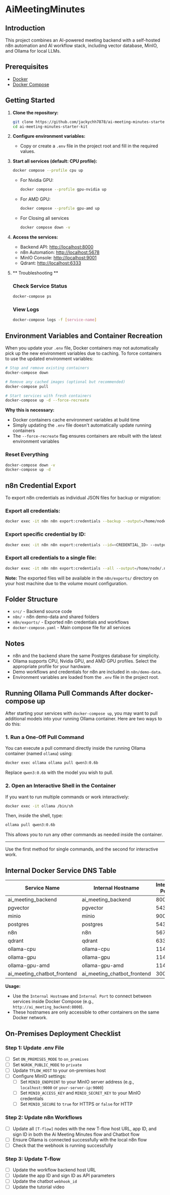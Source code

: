 # AiMeetingMinutes

## Introduction

<!-- TODO: Add a detailed project introduction here -->

This project combines an AI-powered meeting backend with a self-hosted n8n automation and AI workflow stack, including vector database, MinIO, and Ollama for local LLMs.

## Prerequisites
- [Docker](https://www.docker.com/get-started)
- [Docker Compose](https://docs.docker.com/compose/)

## Getting Started

1. **Clone the repository:**
   ```sh
   git clone https://github.com/jackychh7878/ai-meeting-minutes-starter-kit.git
   cd ai-meeting-minutes-starter-kit
   ```

2. **Configure environment variables:**
   - Copy or create a `.env` file in the project root and fill in the required values.

3. **Start all services (default: CPU profile):**
   ```sh
   docker compose --profile cpu up
   ```
   - For Nvidia GPU:
     ```sh
     docker compose --profile gpu-nvidia up
     ```
   - For AMD GPU:
     ```sh
     docker compose --profile gpu-amd up
     ```
   - For Closing all services
     ```sh
     docker compose down -v
     ```

4. **Access the services:**
   - Backend API: [http://localhost:8000](http://localhost:8000)
   - n8n Automation: [http://localhost:5678](http://localhost:5678)
   - MinIO Console: [http://localhost:9001](http://localhost:9001)
   - Qdrant: [http://localhost:6333](http://localhost:6333)

5. ** Troubleshooting **
    ### Check Service Status
    ```bash
    docker-compose ps
    ```
    
    ### View Logs
    ```bash
    docker-compose logs -f [service-name]
    ```

## Environment Variables and Container Recreation

When you update your `.env` file, Docker containers may not automatically pick up the new environment variables due to caching. To force containers to use the updated environment variables:

```sh
# Stop and remove existing containers
docker-compose down

# Remove any cached images (optional but recommended)
docker-compose pull

# Start services with fresh containers
docker-compose up -d --force-recreate
```

**Why this is necessary:**
- Docker containers cache environment variables at build time
- Simply updating the `.env` file doesn't automatically update running containers
- The `--force-recreate` flag ensures containers are rebuilt with the latest environment variables

### Reset Everything
```bash
docker-compose down -v
docker-compose up -d
```

## n8n Credential Export

To export n8n credentials as individual JSON files for backup or migration:

### Export all credentials:
```sh
docker exec -it n8n n8n export:credentials --backup --output=/home/node/.n8n/exports/
```

### Export specific credential by ID:
```sh
docker exec -it n8n n8n export:credentials --id=<CREDENTIAL_ID> --output=/home/node/.n8n/exports/
```

### Export all credentials to a single file:
```sh
docker exec -it n8n n8n export:credentials --all --output=/home/node/.n8n/exports/all-credentials.json
```

**Note:** The exported files will be available in the `n8n/exports/` directory on your host machine due to the volume mount configuration.

## Folder Structure
- `src/` - Backend source code
- `n8n/` - n8n demo-data and shared folders
- `n8n/exports/` - Exported n8n credentials and workflows
- `docker-compose.yaml` - Main compose file for all services

## Notes
- n8n and the backend share the same Postgres database for simplicity.
- Ollama supports CPU, Nvidia GPU, and AMD GPU profiles. Select the appropriate profile for your hardware.
- Demo workflows and credentials for n8n are included in `n8n/demo-data`.
- Environment variables are loaded from the `.env` file in the project root.

## Running Ollama Pull Commands After docker-compose up

After starting your services with `docker-compose up`, you may want to pull additional models into your running Ollama container. Here are two ways to do this:

### 1. Run a One-Off Pull Command

You can execute a pull command directly inside the running Ollama container (named `ollama`) using:

```sh
docker exec ollama ollama pull qwen3:0.6b
```

Replace `qwen3:0.6b` with the model you wish to pull.

### 2. Open an Interactive Shell in the Container

If you want to run multiple commands or work interactively:

```sh
docker exec -it ollama /bin/sh
```

Then, inside the shell, type:

```sh
ollama pull qwen3:0.6b
```

This allows you to run any other commands as needed inside the container.

---

Use the first method for single commands, and the second for interactive work.

## Internal Docker Service DNS Table

| Service Name                | Internal Hostname                  | Internal Port |
|-----------------------------|------------------------------------|---------------|
| ai_meeting_backend          | ai_meeting_backend                 | 8000          |
| pgvector                    | pgvector                           | 5432          |
| minio                       | minio                              | 9000          |
| postgres                    | postgres                           | 5432          |
| n8n                         | n8n                                | 5678          |
| qdrant                      | qdrant                             | 6333          |
| ollama-cpu                  | ollama-cpu                         | 11434         |
| ollama-gpu                  | ollama-gpu                         | 11434         |
| ollama-gpu-amd              | ollama-gpu-amd                     | 11434         |
| ai_meeting_chatbot_frontend | ai_meeting_chatbot_frontend        | 3000          |

**Usage:**
- Use the `Internal Hostname` and `Internal Port` to connect between services inside Docker Compose (e.g., `http://ai_meeting_backend:8000`).
- These hostnames are only accessible to other containers on the same Docker network.

## On-Premises Deployment Checklist

### Step 1: Update .env File
- [ ] Set `ON_PREMISES_MODE` to `on_premises`
- [ ] Set `NGROK_PUBLIC_MODE` to `private`
- [ ] Update `TFLOW_HOST` to your on-premises host
- [ ] Configure MinIO settings:
  - [ ] Set `MINIO_ENDPOINT` to your MinIO server address (e.g., `localhost:9000` or `your-server-ip:9000`)
  - [ ] Set `MINIO_ACCESS_KEY` and `MINIO_SECRET_KEY` to your MinIO credentials
  - [ ] Set `MINIO_SECURE` to `true` for HTTPS or `false` for HTTP

### Step 2: Update n8n Workflows
- [ ] Update all `[T-flow]` nodes with the new T-flow host URL, app ID, and sign ID in both the Ai Meeting Minutes flow and Chatbot flow
- [ ] Ensure Ollama is connected successfully with the local n8n flow
- [ ] Check that the webhook is running successfully

### Step 3: Update T-flow
- [ ] Update the workflow backend host URL
- [ ] Update the app ID and sign ID as API parameters
- [ ] Update the chatbot `webhook_id`
- [ ] Update the tutorial video